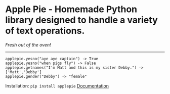 # Apple Pie - Homemade Python library designed to handle a variety of text operations.
*Fresh out of the oven!*
___

```
applepie.yesno("aye aye captain") -> True
applepie.yesno("when pigs fly") -> False
applepie.getnames("I'm Matt and this is my sister Debby.") -> ['Matt','Debby']
applepie.gender("Debby") -> "female"
```
Installation: ```pip install applepie```
[Documentation]()
